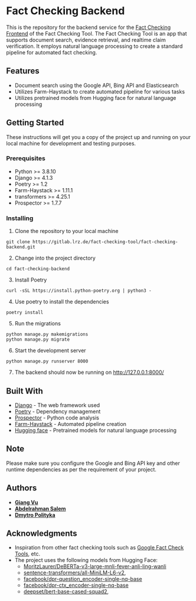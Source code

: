 # Fact Checking Backend

This is the repository for the backend service for the [Fact Checking Frontend](https://gitlab.lrz.de/fact-checking-tool/fact-checking-frontend-2) of the Fact Checking Tool. The Fact Checking Tool is an app that supports document search, evidence retrieval, and realtime claim verification. It employs natural language processing to create a standard pipeline for automated fact checking.

## Features

- Document search using the Google API, Bing API and Elasticsearch
- Utilizes Farm-Haystack to create automated pipeline for various tasks
- Utilizes pretrained models from Hugging face for natural language processing

## Getting Started

These instructions will get you a copy of the project up and running on your local machine for development and testing purposes.

### Prerequisites

- Python >= 3.8.10
- Django >= 4.1.3
- Poetry >= 1.2
- Farm-Haystack >= 1.11.1
- transformers >= 4.25.1
- Prospector >= 1.7.7

### Installing

1. Clone the repository to your local machine

```
git clone https://gitlab.lrz.de/fact-checking-tool/fact-checking-backend.git
```

2. Change into the project directory

```
cd fact-checking-backend
```

3. Install Poetry

```
curl -sSL https://install.python-poetry.org | python3 -
```

4. Use poetry to install the dependencies

```
poetry install
```

5. Run the migrations

```
python manage.py makemigrations
python manage.py migrate
```

6. Start the development server

```
python manage.py runserver 8000
```

7. The backend should now be running on http://127.0.0.1:8000/

## Built With

- [Django](https://www.djangoproject.com/) - The web framework used
- [Poetry](https://python-poetry.org/) - Dependency management
- [Prospector](https://prospector.landscape.io/) - Python code analysis
- [Farm-Haystack](https://docs.haystack.deepset.ai/) - Automated pipeline creation
- [Hugging face](https://huggingface.co/) - Pretrained models for natural language processing

## Note

Please make sure you configure the Google and Bing API key and other runtime dependencies as per the requirement of your project.

## Authors

- **[Giang Vu](https://gitlab.lrz.de/ge86yog)**
- **[Abdelrahman Salem](https://gitlab.lrz.de/00000000014A40B6)**
- **[Dmytro Polityka](https://gitlab.lrz.de/ga92nur)**

## Acknowledgments

- Inspiration from other fact checking tools such as [Google Fact Check Tools](https://toolbox.google.com/factcheck/explorer), etc.
- The project uses the following models from Hugging Face:
  - [MoritzLaurer/DeBERTa-v3-large-mnli-fever-anli-ling-wanli](https://huggingface.co/MoritzLaurer/DeBERTa-v3-large-mnli-fever-anli-ling-wanli)
  - [sentence-transformers/all-MiniLM-L6-v2](https://huggingface.co/sentence-transformers/all-MiniLM-L6-v2),
  - [facebook/dpr-question_encoder-single-nq-base](https://huggingface.co/facebook/dpr-question_encoder-single-nq-base)
  - [facebook/dpr-ctx_encoder-single-nq-base](https://huggingface.co/facebook/dpr-ctx_encoder-single-nq-base)
  - [deepset/bert-base-cased-squad2](https://huggingface.co/deepset/bert-base-cased-squad2),

